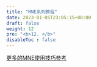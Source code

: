 ```yaml
---
title: "MNE系列教程"
date: 2023-01-05T23:05:15+08:00
draft: false
weight: 12
pre: "<b>12. </b>"
disableToc : false
---
```



[更多的MNE使用技巧参考](https://github.com/LiaoPan/MNE-Cookbook)
